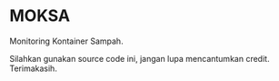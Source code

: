 # MOKSA
Monitoring Kontainer Sampah.

Silahkan gunakan source code ini, jangan lupa mencantumkan credit.
Terimakasih.
